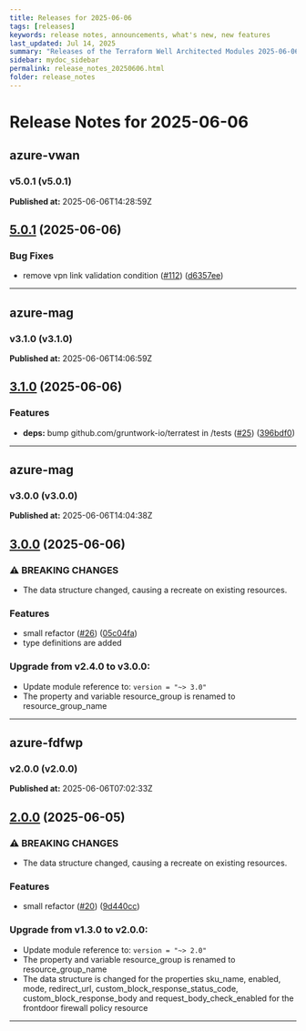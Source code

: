 ```yaml
---
title: Releases for 2025-06-06
tags: [releases]
keywords: release notes, announcements, what's new, new features
last_updated: Jul 14, 2025
summary: "Releases of the Terraform Well Architected Modules 2025-06-06"
sidebar: mydoc_sidebar
permalink: release_notes_20250606.html
folder: release_notes
---
```


# Release Notes for 2025-06-06

## azure-vwan
### v5.0.1 (v5.0.1)
**Published at:** 2025-06-06T14:28:59Z

## [5.0.1](https://github.com/CloudNationHQ/terraform-azure-vwan/compare/v5.0.0...v5.0.1) (2025-06-06)


### Bug Fixes

* remove vpn link validation condition ([#112](https://github.com/CloudNationHQ/terraform-azure-vwan/issues/112)) ([d6357ee](https://github.com/CloudNationHQ/terraform-azure-vwan/commit/d6357ee9116bd94ec8117db81caa606dc2593ffd))

---

## azure-mag
### v3.1.0 (v3.1.0)
**Published at:** 2025-06-06T14:06:59Z

## [3.1.0](https://github.com/CloudNationHQ/terraform-azure-mag/compare/v3.0.0...v3.1.0) (2025-06-06)


### Features

* **deps:** bump github.com/gruntwork-io/terratest in /tests ([#25](https://github.com/CloudNationHQ/terraform-azure-mag/issues/25)) ([396bdf0](https://github.com/CloudNationHQ/terraform-azure-mag/commit/396bdf06658434737ebaee5597399a95f08be4b6))

---

## azure-mag
### v3.0.0 (v3.0.0)
**Published at:** 2025-06-06T14:04:38Z

## [3.0.0](https://github.com/CloudNationHQ/terraform-azure-mag/compare/v2.4.0...v3.0.0) (2025-06-06)


### ⚠ BREAKING CHANGES

* The data structure changed, causing a recreate on existing resources.

### Features

* small refactor ([#26](https://github.com/CloudNationHQ/terraform-azure-mag/issues/26)) ([05c04fa](https://github.com/CloudNationHQ/terraform-azure-mag/commit/05c04fae4bd48fe8f0121192e087147fa142c16b))
* type definitions are added

### Upgrade from v2.4.0 to v3.0.0:

- Update module reference to: `version = "~> 3.0"`
- The property and variable resource_group is renamed to resource_group_name

---

## azure-fdfwp
### v2.0.0 (v2.0.0)
**Published at:** 2025-06-06T07:02:33Z

## [2.0.0](https://github.com/CloudNationHQ/terraform-azure-fdfwp/compare/v1.3.0...v2.0.0) (2025-06-05)


### ⚠ BREAKING CHANGES

* The data structure changed, causing a recreate on existing resources.

### Features

* small refactor ([#20](https://github.com/CloudNationHQ/terraform-azure-fdfwp/issues/20)) ([9d440cc](https://github.com/CloudNationHQ/terraform-azure-fdfwp/commit/9d440cca5c5ededfbd15f7afb4a4ba5854a5e4f5))

### Upgrade from v1.3.0 to v2.0.0:

- Update module reference to: `version = "~> 2.0"`
- The property and variable resource_group is renamed to resource_group_name
- The data structure is changed for the properties sku_name, enabled, mode, redirect_url, custom_block_response_status_code, custom_block_response_body and request_body_check_enabled for the frontdoor firewall policy resource

---

